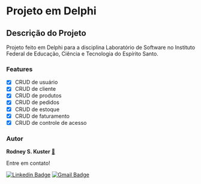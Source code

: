# Projeto em Delphi

## Descrição do Projeto
<p>Projeto feito em Delphi para a disciplina Laboratório de Software no Instituto Federal de Educação, Ciência e Tecnologia do Espírito Santo.</p>

### Features

- [x] CRUD de usuário
- [x] CRUD de cliente
- [x] CRUD de produtos
- [x] CRUD de pedidos
- [x] CRUD de estoque
- [x] CRUD de faturamento
- [x] CRUD de controle de acesso

### Autor

<a><b>Rodney S. Kuster</b></a> <a href="https://blog.rocketseat.com.br/author/thiago//" title="Rocketseat">🚀</a>

Entre em contato!

[![Linkedin Badge](https://img.shields.io/badge/-Rodney-blue?style=flat-square&logo=Linkedin&logoColor=white&link=https://www.linkedin.com/in/rodney-schultz-kuster/)](https://www.linkedin.com/in/rodney-schultz-kuster/) 
[![Gmail Badge](https://img.shields.io/badge/-rodneysk25@gmail.com-c14438?style=flat-square&logo=Gmail&logoColor=white&link=mailto:rodneysk25@gmail.com)](mailto:rodneysk25@gmail.com)
